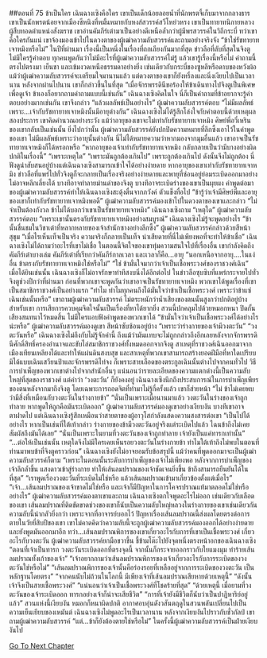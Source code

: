 ##ตอนที่ 75 ข้าเป็นใคร
เฉินฉางเซิงคือใคร
เขาเป็นเด็กน้อยลอยน้ำที่นักพรตจี้เก็บมาจากกลางธาร
เขาเป็นนักพรตน้อยจากเมืองซีหนิงที่หมั้นหมายกับหงส์สวรรค์สวีโหย่วหรง
เขาเป็นทายาทนิกายหลวง ผู้สืบทอดตำแหน่งสังฆราช
เขาอ่านคัมภีร์เต๋ามาเป็นอย่างดีเหนือล้ำกว่าผู้มีพรสวรรค์ในวิถีกระบี่
ทว่าเขาคือใครกันแน่
เขาจ้องมองเข้าไปในดวงตาของผู้เฒ่าความลับสวรรค์และถามอย่างจริงจัง “ข้าใช่รัชทายาทเจาหมิงหรือไม่”
ในปีที่ผ่านมา เรื่องนี้เป็นหนึ่งในเรื่องที่ถกเถียงกันมากที่สุด ข่าวลือที่ลับที่สุดในจิงตู
ไม่มีใครรู้คำตอบ
ทุกคนพูดกันว่าไม่มีอะไรที่ผู้เฒ่าความลับสวรรค์ไม่รู้ แล้วเขารู้เรื่องนี้หรือไม่
คำถามนี้ตรงไปตรงมา เย็นชา และเข้มงวดเหนือธรรมดาอย่างยิ่ง เช่นเดียวกับกระบี่ของซูหลีหรือดาบของหวังผ้อ
แม้ว่าผู้เฒ่าความลับสวรรค์จะเตรียมใจมานานแล้ว แต่ดวงตาของเขาก็ยังหรี่ลงและนิ่งเงียบไปเป็นเวลานาน
หลังจากผ่านไปนาน เขาก็กล่าวขึ้นในที่สุด “เมื่อจักรพรรดินีขอร้องให้ข้าเดินทางไปจิงตูเป็นพิเศษเพื่อดูเจ้า ข้าเองก็อยากถามคำถามแบบนี้เช่นกัน”
เฉินฉางเซิงคิดในใจ นี่ก็เป็นคำถามที่ข้าอยากจะรู้คำตอบอย่างมากเช่นกัน เขาจึงกล่าว “แล้วผลลัพธ์เป็นอย่างไร”
ผู้เฒ่าความลับสวรรค์ตอบ “ไม่มีผลลัพธ์ เพราะ...เจ้ากับรัชทายาทเจาหมิงนั้นมีอายุต่างกัน”
เฉินฉางเซิงไม่ได้รู้สึกโล่งใจกับคำตอบนี้ด้วยเหตุผลสองประการ
เขาคิดคำนวณอย่างระวัง แม้ว่าอายุของเขาจะไม่เท่ากับรัชทายาทเจาหมิง ศิษย์พี่อวี๋เหรินของเขากลับเป็นเช่นนั้น ยิ่งไปกว่านั้น ผู้เฒ่าความลับสวรรค์ยังปกปิดความหมายที่ลึกซึ้งเอาไว้ในคำพูดของเขา ไม่มีผลลัพธ์เพราะว่าอายุนั้นต่างกัน นี่ไม่ได้หมายความว่าหากมองจากมุมอื่นแล้ว เขาอาจเป็นรัชทายาทเจาหมิงก็ได้หรอกหรือ
“หากอายุของเจ้าเท่ากับรัชทายาทเจาหมิง กลับกลายเป็นว่ามีบางอย่างผิดปกติในเรื่องนี้”
“เพราะเหตุใด”
“เพราะมันถูกต้องเกินไป”
เพราะถูกต้องเกินไป ดังนั้นจึงไม่ถูกต้อง นี่ฟังดูน่าสับสนอยู่บ้างแต่เฉินฉางเซิงสามารถเข้าใจได้อย่างง่ายดาย หากอายุของเขาเท่ากับรัชทายาทเจาหมิง ข่าวลือที่แพร่ไปทั่วจิงตูก็จะกลายเป็นเรื่องจริงอย่างง่ายดายและพายุที่ซ่อนอยู่ย่อมระเบิดออกมาอย่างไม่อาจหลีกเลี่ยงได้ บางทีอาจทำลายม่านดำของจิงตู บางทีอาจระเบิดร่างของเขาเป็นผุยผง
คำพูดต่อมาของผู้เฒ่าความลับสวรรค์ทำให้เฉินฉางเซิงสะดุ้งตื่นจากภวังค์ ตัวแข็งทื่อไป
“ข้ารู้ว่าเจ้ามีศิษย์พี่และอายุของเขาก็เท่ากับรัชทายาทเจาหมิงพอดี”
ผู้เฒ่าความลับสวรรค์มองเข้าไปในดวงตาของเขาและกล่าว “ไม่จำเป็นต้องกังวล ข้าไม่ได้บอกว่าเขาเป็นรัชทายาทเจาหมิง”
เฉินฉางเซิงถาม “เหตุใด”
ผู้เฒ่าความลับสวรรค์ตอบ “เพราะเขานั้นตรงกับรัชทายาทเจาหมิงอย่างสมบูรณ์”
เฉินฉางเซิงไม่รู้จะพูดอย่างไร
“ข้านั้นชื่นชมในวิชาเต๋าที่หลากหลายของเจ้าสำนักซางอย่างลึกซึ้ง”
ผู้เฒ่าความลับสวรรค์กล่าวด้วยสีหน้าสุขุม “เมื่อไรเห็นเท็จเป็นจริง ความจริงก็กลายเป็นเท็จ น่าเสียดายที่นี่ไม่เพียงพอที่จะทำให้ข้าเชื่อ”
เฉินฉางเซิงไม่ได้ถามว่าอะไรที่เขาไม่เชื่อ ในตอนนี้จิตใจของเขาทุ่มความสนใจไปที่เรื่องอื่น
เขากำลังคิดถึงคัมภีร์เต๋าบางเล่ม คัมภีร์เต๋าที่เรียกว่าคัมภีร์กาลเวลา และเวลาก็คือ...อายุ
“นอกเหนือจากอายุ....ในแง่อื่น ข้าตรงกับรัชทายาทเจาหมิงใช่หรือไม่”
“ใช่ ข้ามั่นใจมากว่าเจ้าเป็นเชื้อพระวงศ์ของราชวงศ์เฉิน”
เมื่อได้ยินเช่นนั้น เฉินฉางเซิงก็ไม่อาจรักษาท่าทีสงบนิ่งได้อีกต่อไป
ในข่าวลือซุบซิบที่แพร่กระจายไปทั่วจิงตูช่วงปีกว่าที่ผ่านมา ก่อนที่พวกเขาจะพูดกันว่าเขาอาจเป็นรัชทายาทเจาหมิง พวกเขาได้พูดเรื่องที่เขาเป็นสมาชิกราชวงศ์เป็นอย่างแรก
“ทำไม ทำไมทุกคนถึงได้มั่นใจว่าข้าเป็นเชื้อพระวงศ์ เพราะว่าข้าแซ่เฉินเช่นนั้นหรือ”
เขาถามผู้เฒ่าความลับสวรรค์ ไม่ตระหนักว่าน้ำเสียงของตนนั้นสูงกว่าปกติอยู่บ้าง
สำหรับเขา การเสียการควบคุมจิตใจนั้นเป็นเรื่องที่หาได้ยากยิ่ง
สวนนี้ปกคลุมไปด้วยหมอกหนา ปิดกั้นเสียงสนทนาไว้หมดสิ้น ไม่มีใครแอบฟังคำพูดของพวกเขาได้
“ข้ามั่นใจว่าเจ้าเป็นเชื้อพระวงศ์ได้อย่างไรน่ะหรือ”
ผู้เฒ่าความลับสวรรค์มองดูเขา สีหน้าซับซ้อนอยู่บ้าง “เพราะว่าร่างกายของเจ้ามีวงตะวัน”
“วงตะวันหรือ”
เฉินฉางเซิงไม่ถึงกับไม่รู้จักคำนี้ ถึงแม้ว่ามันแทบจะไม่ถูกกล่าวถึงอีกเลยหลังจากจักรพรรดินีศักดิ์สิทธิ์ครองอำนาจและขับไล่สมาชิกราชวงศ์ทั้งหมดออกจากจิงตู
สาเหตุที่ราชวงศ์เฉินออกมาจากเมืองเทียนเหลียงได้และทำให้แผ่นดินสงบสุข และสาเหตุที่พวกเขาสามารถสร้างยอดฝีมือที่หาใดเปรียบมิได้แบบเฉินเสวียนป้าและจักรพรรดิไท่จง ก็เพราะสายเลือดของตระกูลเฉินนั้นต่างไปจากคนทั่วไป วิธีการบำเพ็ญของพวกเขาต่างไปจากสำนักอื่นๆ แน่นอนว่ารายละเอียดของความแตกต่างนี้เป็นความลับใหญ่ที่สุดของราชวงศ์ แต่คำว่า ‘วงตะวัน’ ก็ยังคงอยู่
เฉินฉางเซิงนึกถึงประสบการณ์ในการบำเพ็ญเพียรของตนหลังจากมาถึงจิงตู โดยเฉพาะการถอดจิตที่ทำมาไม่รู้กี่ครั้งแล้ว เขาก็ส่ายหน้า “ไม่ ข้าไม่เคยพบว่ามีสิ่งที่เหมือนกับวงตะวันในร่างกายข้า”
“นั่นเป็นเพราะเมื่อนานมาแล้ว วงตะวันในร่างของเจ้าถูกทำลาย หากพูดให้ถูกคือมันระเบิดออก”
ผู้เฒ่าความลับสวรรค์มองดูเขาอย่างเงียบงัน บางทีเขาอาจตาฝาดไป แต่เฉินฉางเซิงรู้สึกเหมือนว่าสายตาของผู้อาวุโสกำลังแสดงความสงสารต่อเขา
“เป็นไปได้อย่างไร หากเป็นเช่นที่ใต้เท้ากล่าว ร่างกายของข้ามีวงตะวันอยู่จริงแต่ระเบิดไปแล้ว ไฉนข้าถึงไม่เคยสัมผัสถึงมันได้เลย”
“นั่นเป็นเพราะในยามที่วงตะวันของเจ้าถูกทำลาย เจ้ายังเป็นแค่ทารกเท่านั้น”
“...ต่อให้เป็นเช่นนั้น เหตุใดจึงไม่มีใครเคยเห็นรอยวงตะวันในร่างกายข้า ทำไมใต้เท้าถึงไม่พบในตอนที่ท่านมาพบข้าที่จิงตูคราวก่อน”
เฉินฉางเซิงยังไม่อาจยอมรับข้อสรุปนี้ แม้ว่าคนที่พูดออกมาจะเป็นผู้เฒ่าความลับสวรรค์ก็ตาม
“เพราะในตอนนั้นระดับการบำเพ็ญของเจ้าไม่เพียงพอ หลังจากการบำเพ็ญของเจ้าลึกล้ำขึ้น แสงดาวเข้าสู่ร่างกาย ทำให้เส้นลมปราณของเจ้าชัดเจนยิ่งขึ้น ข้าถึงสามารถยืนยันได้ในที่สุด”
“เราพูดเรื่องวงตะวันที่ระเบิดไม่ใช่หรือ แล้วเส้นลมปราณเข้ามาเกี่ยวข้องตั้งแต่เมื่อไร”
“เจ้า...เส้นลมปราณของเจ้าขาดไม่ใช่หรือ และเจ้าก็มีปัญหาในการโคจรปราณแท้มาตลอดไม่ใช่หรืออย่างไร”
ผู้เฒ่าความลับสวรรค์มองตาเขาและถาม
เฉินฉางเซิงตกใจพูดอะไรไม่ออก
เช่นเดียวกับเลือดของเขา เส้นลมปราณที่ติดขัดขาดช่วงของเขาก็นับเป็นความลับใหญ่หลวงในร่างกายของเขาเช่นเดียวกัน
ความลับนี้น่ากลัวยิ่งกว่า เพราะจากที่อาจารย์บอกไว้ ปัญหาเรื่องเส้นลมปราณนี้ส่งผลโดยตรงต่อการตายในวัยยี่สิบปีของเขา
เขาไม่คาดคิดว่าความลับนี้จะถูกผู้เฒ่าความลับสวรรค์มองออกได้อย่างง่ายดายและยังพูดมันออกมาอีก
ทว่า...เส้นลมปราณพิการของเขาเกี่ยวอะไรกับการที่เขาเป็นเชื้อพระวงศ์ เกี่ยวอะไรกับวงตะวัน
ผู้เฒ่าความลับสวรรค์ยกมือขวาขึ้น ชี้ข้ามโต๊ะไปยังจุดหนึ่งตรงหน้าอกของเฉินฉางเซิง
“ตอนที่เจ้าเป็นทารก วงตะวันระเบิดออกที่ตรงจุดนี้ จากนั้นก็กระจายออกราวกับใยแมงมุม ทำร้ายเส้นลมปราณทั้งเก้าของเจ้า”
“เจ้าอยากถามว่าเส้นลมปราณพิการของเจ้าเกี่ยวอะไรกับการระเบิดของวงตะวันใช่หรือไม่”
“เส้นลมปราณพิการของเจ้านั้นคือร่องรอยที่เหลืออยู่จากการระเบิดของวงตะวัน เป็นหลักฐานโดยตรง”
“จากคนนับไม่ถ้วนในโลกนี้ มีเพียงเจ้าที่เส้นลมปราณเสียหายด้วยเหตุนี้”
“ดังนั้นเจ้าจึงเป็นสายเชื้อพระวงศ์”
“แน่นอนว่าเจ้าเป็นเชื้อพระวงศ์ที่โชคร้ายที่สุด”
“ด้วยเหตุนี้ เมื่อยามที่วงตะวันของเจ้าระเบิดออก ทารกอย่างเจ้าก็น่าจะเสียชีวิต”
“การที่เจ้ายังมีชีวิตก็นับว่าเป็นปาฏิหาริย์อยู่แล้ว”
สวนแห่งนี้เงียบงัน
หมอกก็หนาผิดปกติ
อากาศอบอุ่นดังวสันตฤดูในสวนพลันเปลี่ยนไปเป็นความเย็นเยียบของเหมันต์
เฉินฉางเซิงไม่พูดอะไรเป็นเวลานาน
หลังจากเงียบงันไปราวกับชั่วกัลป์ เขาถามผู้เฒ่าความลับสวรรค์ “แต่...ข้าก็ยังต้องตายใช่หรือไม่”
ในครั้งนี้ผู้เฒ่าความลับสวรรค์เป็นฝ่ายเงียบงันไป


[Go To Next Chapter]( ./585.md)
